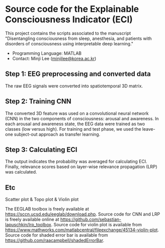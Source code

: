 # Source code for the Explainable Consciousness Indicator (ECI)

This project contains the scripts associated to the manuscript "Disentangling consciousness from sleep, anesthesia, and patients with disorders of consciousness
using interpretable deep learning."

* Programming Language: MATLAB
* Contact: Minji Lee (minjilee@korea.ac.kr)

## Step 1: EEG preprocessing and converted data
The raw EEG signals were converted into spatiotemporal 3D matrix.

## Step 2: Training CNN 
The converted 3D feature was used on a convolutional neural network (CNN) in the two components of consciousness: arousal and awareness. 
In each arousal and awareness state, the EEG data were trained as two classes (low versus high). 
For training and test phase, we used the leave-one subject-out approach as transfer learning. 

## Step 3: Calculating ECI
The output indicates the probability was averaged for calculating ECI. Finally, relevance scores based on layer-wise relevance propagation (LRP) was calculated.

## Etc
Scatter plot & Topo plot & Violin plot

The EEGLAB toolbox is freely available at https://sccn.ucsd.edu/eeglab/download.php. Source code for CNN and LRP is freely available online at https://github.com/sebastian-lapuschkin/lrp_toolbox. Source code for violin plot is available from https://www.mathworks.com/matlabcentral/fileexchange/45134-violin-plot. Source code for shaded error bar is available from https://github.com/raacampbell/shadedErrorBar. 
